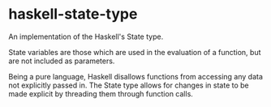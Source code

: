 # haskell-state-type
An implementation of the Haskell's State type.

State variables are those which are used in the evaluation of a function, but are not included as parameters.

Being a pure language, Haskell disallows functions from accessing any data not explicitly passed in. The State type allows for changes in state to be made explicit by threading them through function calls.
